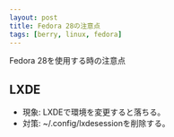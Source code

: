 ```yaml
---
layout: post
title: Fedora 28の注意点
tags: [berry, linux, fedora]
---
```


Fedora 28を使用する時の注意点

## LXDE

- 現象: LXDEで環境を変更すると落ちる。
- 対策: ~/.config/lxdesessionを削除する。
